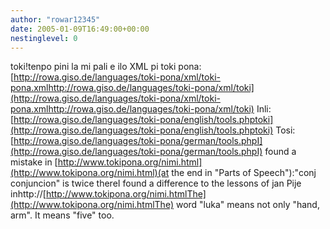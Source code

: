 ```yaml
---
author: "rowar12345"
date: 2005-01-09T16:49:00+00:00
nestinglevel: 0
---
```

toki!tenpo pini la mi pali e ilo XML pi toki pona:[http://rowa.giso.de/languages/toki-pona/xml/toki-pona.xmlhttp://rowa.giso.de/languages/toki-pona/xml/toki](http://rowa.giso.de/languages/toki-pona/xml/toki-pona.xmlhttp://rowa.giso.de/languages/toki-pona/xml/toki) Inli:[http://rowa.giso.de/languages/toki-pona/english/tools.phptoki](http://rowa.giso.de/languages/toki-pona/english/tools.phptoki) Tosi:[http://rowa.giso.de/languages/toki-pona/german/tools.phpI](http://rowa.giso.de/languages/toki-pona/german/tools.phpI) found a mistake in [http://www.tokipona.org/nimi.html](http://www.tokipona.org/nimi.html)(at the end in "Parts of Speech"):"conj conjuncion" is twice thereI found a difference to the lessons of jan Pije inhttp://[http://www.tokipona.org/nimi.htmlThe](http://www.tokipona.org/nimi.htmlThe) word "luka" means not only "hand, arm". It means "five" too.